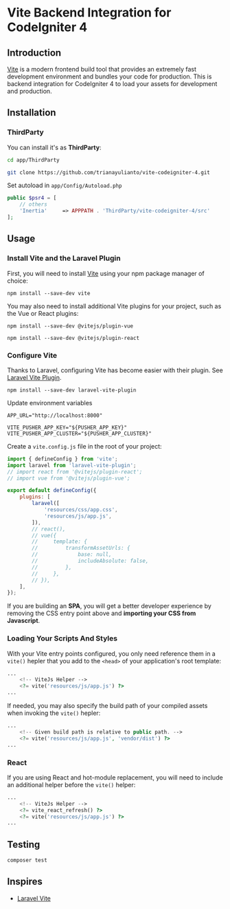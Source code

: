 # Vite Backend Integration for CodeIgniter 4

## Introduction

[Vite](https://vitejs.dev/) is a modern frontend build tool that provides an extremely fast development environment and bundles your code for production. This is backend integration for CodeIgniter 4 to load your assets for development and production.

## Installation

### ThirdParty

You can install it's as **ThirdParty**:

```bash
cd app/ThirdParty

git clone https://github.com/trianayulianto/vite-codeigniter-4.git
```

Set autoload in `app/Config/Autoload.php`

```php
public $psr4 = [
    // others
    'Inertia'     => APPPATH . 'ThirdParty/vite-codeigniter-4/src'
];
```

## Usage

### Install Vite and the Laravel Plugin

First, you will need to install [Vite](https://vitejs.dev/) using your npm package manager of choice:

```shell
npm install --save-dev vite
```

You may also need to install additional Vite plugins for your project, such as the Vue or React plugins:

```shell
npm install --save-dev @vitejs/plugin-vue
```

```shell
npm install --save-dev @vitejs/plugin-react
```

### Configure Vite

Thanks to Laravel, configuring Vite has become easier with their plugin. See [Laravel Vite Plugin](https://www.npmjs.com/package/laravel-vite-plugin).

```shell
npm install --save-dev laravel-vite-plugin
```

Update environment variables

```
APP_URL="http://localhost:8000"

VITE_PUSHER_APP_KEY="${PUSHER_APP_KEY}"
VITE_PUSHER_APP_CLUSTER="${PUSHER_APP_CLUSTER}"
```

Create a `vite.config.js` file in the root of your project:

```js
import { defineConfig } from 'vite';
import laravel from 'laravel-vite-plugin';
// import react from '@vitejs/plugin-react';
// import vue from '@vitejs/plugin-vue';

export default defineConfig({
    plugins: [
        laravel([
            'resources/css/app.css',
            'resources/js/app.js',
        ]),
        // react(),
        // vue({
        //     template: {
        //         transformAssetUrls: {
        //             base: null,
        //             includeAbsolute: false,
        //         },
        //     },
        // }),
    ],
});
```

If you are building an **SPA**, you will get a better developer experience by removing the CSS entry point above and **importing your CSS from Javascript**.

### Loading Your Scripts And Styles

With your Vite entry points configured, you only need reference them in a `vite()` hepler that you add to the `<head>` of your application's root template:

```php
...
    <!-- ViteJs Helper -->
    <?= vite('resources/js/app.js') ?>
...
```

If needed, you may also specify the build path of your compiled assets when invoking the `vite()` hepler:

```php
...
    <!-- Given build path is relative to public path. -->
    <?= vite('resources/js/app.js', 'vendor/dist') ?>
...
```

### React

If you are using React and hot-module replacement, you will need to include an additional helper before the `vite()` helper:

```php
...
    <!-- ViteJs Helper -->
    <?= vite_react_refresh() ?>
    <?= vite('resources/js/app.js') ?>
...
```

## Testing

``` bash
composer test
```

## Inspires

- [Laravel Vite](https://laravel.com/docs/9.x/vite)
